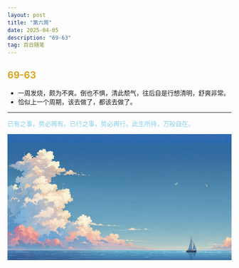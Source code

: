 ```yaml
---
layout: post
title: "第六周"
date: 2025-04-05 
description: "69-63"
tag: 百日随笔
---  
```

## <span style="color:Goldenrod">69-63</span>

* 一周发烧，颇为不爽。倒也不惧，清此颓气，往后自是行想清明，舒爽非常。
* 恰似上一个周期，该去做了，都该去做了。

---
<span style="color:skyblue">已有之事，势必再有。已行之事，势必再行。此生所持，万般自在。</span>

![周结](/images/posts/sixthWeek.png)


